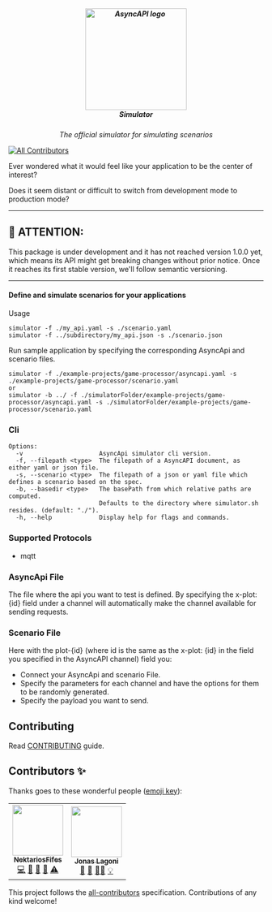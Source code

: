 <h5 align="center">
  <br>
  <a href="https://www.asyncapi.org"><img src="https://github.com/asyncapi/simulator/blob/master/assets/logo.png" alt="AsyncAPI logo" width="200"></a>
  <br>
  Simulator
</h5>
<p align="center">
  <em>The official simulator for simulating scenarios</em>
</p>

<!-- ALL-CONTRIBUTORS-BADGE:START - Do not remove or modify this section -->
[![All Contributors](https://img.shields.io/badge/all_contributors-2-orange.svg?style=flat-square)](#contributors-)
<!-- ALL-CONTRIBUTORS-BADGE:END -->

Ever wondered what it would feel like your application to be the center of interest?

Does it seem distant or difficult to switch from development mode to production mode?

---

## :loudspeaker: ATTENTION:

This package is under development and it has not reached version 1.0.0 yet, which means its API might get breaking changes without prior notice. Once it reaches its first stable version, we'll follow semantic versioning.

---

#### Define and simulate scenarios for your applications


Usage

```
simulator -f ./my_api.yaml -s ./scenario.yaml
simulator -f ../subdirectory/my_api.json -s ./scenario.json
```

Run sample application by specifying the corresponding 
AsyncApi and scenario files.
```
simulator -f ./example-projects/game-processor/asyncapi.yaml -s ./example-projects/game-processor/scenario.yaml
or
simulator -b ../ -f ./simulatorFolder/example-projects/game-processor/asyncapi.yaml -s ./simulatorFolder/example-projects/game-processor/scenario.yaml
```



### Cli

```
Options:
  -v                     AsyncApi simulator cli version.
  -f, --filepath <type>  The filepath of a AsyncAPI document, as either yaml or json file.
  -s, --scenario <type>  The filepath of a json or yaml file which defines a scenario based on the spec.
  -b, --basedir <type>   The basePath from which relative paths are computed.
                         Defaults to the directory where simulator.sh resides. (default: "./").
  -h, --help             Display help for flags and commands.

```

### Supported Protocols

- mqtt

### AsyncApi File

The file where the api you want to test is defined. By specifying the x-plot: {id} field
under a channel will automatically make the channel available for sending requests.



### Scenario File

Here with the plot-{id} (where id is the same as the x-plot: {id} in the field you specified in the AsyncAPI channel) field you:
- Connect your AsyncApi and scenario File.
- Specify the parameters for each channel and have the options for them to be randomly generated.
- Specify the payload you want to send.

## Contributing

Read [CONTRIBUTING](https://github.com/asyncapi/.github/blob/master/CONTRIBUTING.md) guide.

## Contributors ✨

Thanks goes to these wonderful people ([emoji key](https://allcontributors.org/docs/en/emoji-key)):

<!-- ALL-CONTRIBUTORS-LIST:START - Do not remove or modify this section -->
<!-- prettier-ignore-start -->
<!-- markdownlint-disable -->
<table>
  <tr>
    <td align="center"><a href="https://github.com/NektariosFifes"><img src="https://avatars.githubusercontent.com/u/61620751?v=4?s=100" width="100px;" alt=""/><br /><sub><b>NektariosFifes</b></sub></a><br /><a href="https://github.com/asyncapi/fluffy-robot/commits?author=NektariosFifes" title="Code">💻</a> <a href="https://github.com/asyncapi/fluffy-robot/commits?author=NektariosFifes" title="Documentation">📖</a> <a href="#ideas-NektariosFifes" title="Ideas, Planning, & Feedback">🤔</a> <a href="#maintenance-NektariosFifes" title="Maintenance">🚧</a> <a href="https://github.com/asyncapi/fluffy-robot/commits?author=NektariosFifes" title="Tests">⚠️</a></td>
    <td align="center"><a href="https://github.com/jonaslagoni"><img src="https://avatars.githubusercontent.com/u/13396189?v=4?s=100" width="100px;" alt=""/><br /><sub><b>Jonas Lagoni</b></sub></a><br /><a href="https://github.com/asyncapi/fluffy-robot/commits?author=jonaslagoni" title="Documentation">📖</a> <a href="https://github.com/asyncapi/fluffy-robot/pulls?q=is%3Apr+reviewed-by%3Ajonaslagoni" title="Reviewed Pull Requests">👀</a> <a href="#mentoring-jonaslagoni" title="Mentoring">🧑‍🏫</a> <a href="#example-jonaslagoni" title="Examples">💡</a></td>
  </tr>
</table>

<!-- markdownlint-restore -->
<!-- prettier-ignore-end -->

<!-- ALL-CONTRIBUTORS-LIST:END -->

This project follows the [all-contributors](https://github.com/all-contributors/all-contributors) specification. Contributions of any kind welcome!
